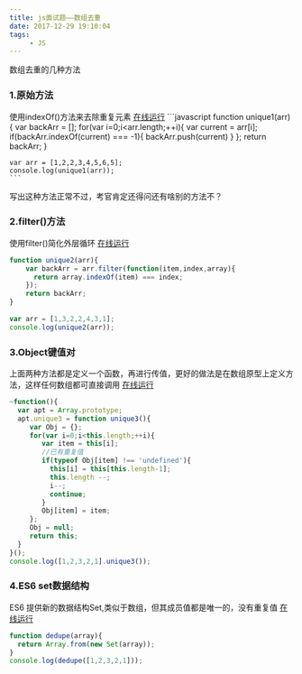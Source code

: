 ```yaml
---
title: js面试题——数组去重
date: 2017-12-29 19:10:04
tags:
     - JS
---
```

数组去重的几种方法
<!-- more -->
### 1.原始方法
  使用indexOf()方法来去除重复元素 [在线运行](https://jsbin.com/liciqog/edit?html,console)
    ```javascript
    function unique1(arr){
      var backArr = [];
      for(var i=0;i<arr.length;++i){
         var current = arr[i];
         if(backArr.indexOf(current) === -1){
            backArr.push(current)
         }
      };
      return backArr;
    }
    
    var arr = [1,2,2,3,4,5,6,5];
    console.log(unique1(arr));
    ```
  写出这种方法正常不过，考官肯定还得问还有啥别的方法不？

### 2.filter()方法
  使用filter()简化外层循环  [在线运行](https://jsbin.com/cizimub/edit?html,console)
  ```javascript
  function unique2(arr){
      var backArr = arr.filter(function(item,index,array){
        return array.indexOf(item) === index;
      });
      return backArr;
  }
    
  var arr = [1,3,2,2,4,3,1];
  console.log(unique2(arr));
  ```
### 3.Object键值对
  上面两种方法都是定义一个函数，再进行传值，更好的做法是在数组原型上定义方法，这样任何数组都可直接调用 [在线运行](https://jsbin.com/kawimof/edit?html,console)
  ```javascript
  ~function(){
    var apt = Array.prototype;
    apt.unique3 = function unique3(){
       var Obj = {};
       for(var i=0;i<this.length;++i){
          var item = this[i];
          //已有重复值
          if(typeof Obj[item] !== 'undefined'){
            this[i] = this[this.length-1];
            this.length --;
            i--;
            continue;
          }
          Obj[item] = item;
       };
       Obj = null;
       return this;
    }
  }();
  console.log([1,2,3,2,1].unique3());
  ```
### 4.ES6 set数据结构
  ES6 提供新的数据结构Set,类似于数组，但其成员值都是唯一的，没有重复值 [在线运行](https://jsbin.com/loqisu/edit?html,console)
  ```javascript
  function dedupe(array){
    return Array.from(new Set(array));
  }
  console.log(dedupe([1,2,3,2,1]));
  ```

